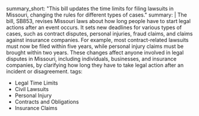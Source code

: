 summary_short: "This bill updates the time limits for filing lawsuits in Missouri, changing the rules for different types of cases."
summary: |
  The bill, SB853, revises Missouri laws about how long people have to start legal actions after an event occurs. It sets new deadlines for various types of cases, such as contract disputes, personal injuries, fraud claims, and claims against insurance companies. For example, most contract-related lawsuits must now be filed within five years, while personal injury claims must be brought within two years. These changes affect anyone involved in legal disputes in Missouri, including individuals, businesses, and insurance companies, by clarifying how long they have to take legal action after an incident or disagreement.
tags:
  - Legal Time Limits
  - Civil Lawsuits
  - Personal Injury
  - Contracts and Obligations
  - Insurance Claims
